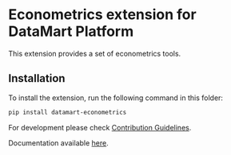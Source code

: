 # Econometrics extension for DataMart Platform

This extension provides a set of econometrics tools.

## Installation

To install the extension, run the following command in this folder:

```bash
pip install datamart-econometrics
```

For development please check [Contribution Guidelines](https://github.com/DataMart-finance/DataMartTerminal/blob/develop/datamart/CONTRIBUTING.md).

Documentation available [here](https://docs.datamart.co/platform).
